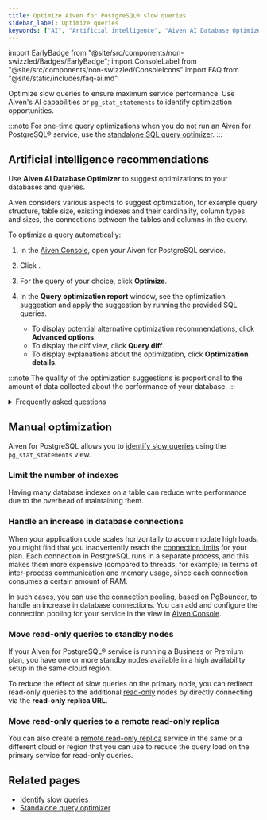 ```yaml
---
title: Optimize Aiven for PostgreSQL® slow queries
sidebar_label: Optimize queries
keywords: ["AI", "Artificial intelligence", "Aiven AI Database Optimizer"]
---
```


import EarlyBadge from "@site/src/components/non-swizzled/Badges/EarlyBadge";
import ConsoleLabel from "@site/src/components/non-swizzled/ConsoleIcons"
import FAQ from "@site/static/includes/faq-ai.md"

Optimize slow queries to ensure maximum service performance. Use Aiven's AI capabilities or  `pg_stat_statements` to identify optimization opportunities.

:::note
For one-time query optimizations when you do not run an Aiven for PostgreSQL® service,
use the [standalone SQL query optimizer][optimizer].
:::

## Artificial intelligence recommendations

Use **Aiven AI Database Optimizer** to suggest optimizations to your databases and queries.

Aiven considers various aspects to suggest optimization, for example query
structure, table size, existing indexes and their cardinality, column types and
sizes, the connections between the tables and columns in the query.

To optimize a query automatically:

1. In the [Aiven Console](https://console.aiven.io/login), open your Aiven for
   PostgreSQL service.
1. Click <ConsoleLabel name="AI insights"/>.
1. For the query of your choice, click **Optimize**.
1. In the **Query optimization report** window, see the optimization suggestion and apply
   the suggestion by running the provided SQL queries.

   - To display potential alternative optimization recommendations, click **Advanced options**.
   - To display the diff view, click **Query diff**.
   - To display explanations about the optimization, click **Optimization details**.

:::note
The quality of the optimization suggestions is proportional to the amount of
data collected about the performance of your database.
:::

<details>
  <summary>Frequently asked questions</summary>
  <FAQ/>
</details>

## Manual optimization

Aiven for PostgreSQL allows you to
[identify slow queries](/docs/products/postgresql/howto/identify-pg-slow-queries)
using the `pg_stat_statements` view.

### Limit the number of indexes

Having many database indexes on a table can reduce write performance
due to the overhead of maintaining them.

### Handle an increase in database connections

When your application code scales horizontally to accommodate high
loads, you might find that you inadvertently reach the
[connection limits](/docs/products/postgresql/reference/pg-connection-limits) for your
plan. Each connection in PostgreSQL runs in a
separate process, and this makes them more expensive (compared to
threads, for example) in terms of inter-process communication and memory
usage, since each connection consumes a certain amount of RAM.

In such cases, you can use the
[connection pooling](/docs/products/postgresql/concepts/pg-connection-pooling),
based on [PgBouncer](https://www.pgbouncer.org), to handle
an increase in database connections. You can add and configure the
connection pooling for your service in the <ConsoleLabel name="pools"/> view in [Aiven
Console](https://console.aiven.io/).

### Move read-only queries to standby nodes

If your Aiven for PostgreSQL® service is running a Business or
Premium plan, you have one or more standby nodes available in a high
availability setup in the same cloud region.

To reduce the effect of slow queries on the primary node, you can
redirect read-only queries to the additional
[read-only](/docs/products/postgresql/howto/create-read-replica) nodes by
directly connecting via the **read-only replica URL**.

### Move read-only queries to a remote read-only replica

You can also create a
[remote read-only replica](/docs/products/postgresql/howto/create-read-replica) service in the same or a different
cloud or region that you can use to reduce the query load on the primary service
for read-only queries.

## Related pages

- [Identify slow queries](/docs/products/postgresql/howto/identify-pg-slow-queries)
- [Standalone query optimizer][optimizer]

[optimizer]: /docs/tools/query-optimizer

